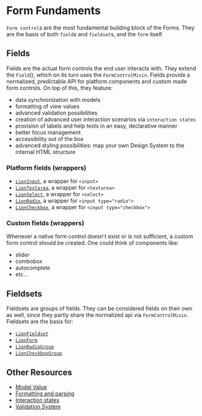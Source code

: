 # Form Fundaments

`Form control`s are the most fundamental building block of the Forms. They are the basis of
both `field`s and `fieldset`s, and the `form` itself.

## Fields

Fields are the actual form controls the end user interacts with.
They extend the `Field`(), which on its turn uses the `FormControlMixin`.
Fields provide a normalized, predictable API for platform components and custom made form controls.
On top of this, they feature:

- data synchronization with models
- formatting of view values
- advanced validation possibilities
- creation of advanced user interaction scenarios via `interaction states`
- provision of labels and help texts in an easy, declarative manner
- better focus management
- accessibility out of the box
- advanced styling possibilities: map your own Design System to the internal HTML structure

### Platform fields (wrappers)

- [`LionInput`](../../input/), a wrapper for `<input>`
- [`LionTextarea`](../../textarea/), a wrapper for `<textarea>`
- [`LionSelect`](../../select/), a wrapper for `<select>`
- [`LionRadio`](../../radio/), a wrapper for `<input type="radio">`
- [`LionCheckbox`](../../checkbox/), a wrapper for `<input type="checkbox">`

### Custom fields (wrappers)

Whenever a native form control doesn't exist or is not sufficient, a custom form control should
be created. One could think of components like:

- slider
- combobox
- autocomplete
- etc...

## Fieldsets

Fieldsets are groups of fields. They can be considered fields on their own as well, since they
partly share the normalized api via `FormControlMixin`.
Fieldsets are the basis for:

- [`LionFieldset`](../../fieldset/)
- [`LionForm`](../../form/)
- [`LionRadioGroup`](../../radio-group/)
- [`LionCheckboxGroup`](../../checkbox-group/)

## Other Resources

<!-- TODO: - [`FormControlMixin`] () -->
<!-- TODO: - [`LionField`] () -->

- [Model Value](./modelValue.md)
- [Formatting and parsing](./FormattingAndParsing.md)
- [Interaction states](./InteractionStates.md)
- [Validation System](../../validate/docs/ValidationSystem.md)

<!-- TODO: - [`FocusMixin`] (/FocusMixin.md) -->
